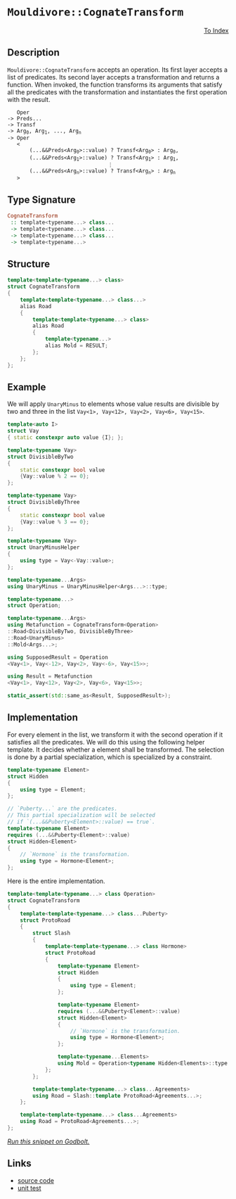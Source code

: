 <!-- Copyright 2024 Feng Mofan
SPDX-License-Identifier: Apache-2.0 -->

# `Mouldivore::CognateTransform`

<p style='text-align: right;'><a href="../../../facilities/metafunctions.md#mouldivore-cognate-transform">To Index</a></p>

## Description

`Mouldivore::CognateTransform` accepts an operation.
Its first layer accepts a list of predicates.
Its second layer accepts a transformation and returns a function.
When invoked, the function transforms its arguments that satisfy all the predicates with the transformation and instantiates the first operation with the result.

<pre><code>   Oper
-> Preds...
-> Transf
-> Arg<sub>0</sub>, Arg<sub>1</sub>, ..., Arg<sub>n</sub>
-> Oper
   <
       (...&&Preds&lt;Arg<sub>0</sub>&gt;::value) ? Transf&lt;Arg<sub>0</sub>&gt; : Arg<sub>0</sub>,
       (...&&Preds&lt;Arg<sub>1</sub>&gt;::value) ? Transf&lt;Arg<sub>1</sub>&gt; : Arg<sub>1</sub>,
                                &vellip;
       (...&&Preds&lt;Arg<sub>n</sub>&gt;::value) ? Transf&lt;Arg<sub>n</sub>&gt; : Arg<sub>n</sub>
   ></code></pre>

## Type Signature

```Haskell
CognateTransform
 :: template<typename...> class...
 -> template<typename...> class...
 -> template<typename...> class...
 -> template<typename...>
```

## Structure

```C++
template<template<typename...> class>
struct CognateTransform
{
    template<template<typename...> class...>
    alias Road
    {
        template<template<typename...> class>
        alias Road
        {
            template<typename...>
            alias Mold = RESULT;
        };
    };
};
```

## Example

We will apply `UnaryMinus` to elements whose value results are divisible by two and three in the list `Vay<1>, Vay<12>, Vay<2>, Vay<6>, Vay<15>`.

```C++
template<auto I>
struct Vay
{ static constexpr auto value {I}; };

template<typename Vay>
struct DivisibleByTwo
{
    static constexpr bool value
    {Vay::value % 2 == 0};
};

template<typename Vay>
struct DivisibleByThree
{
    static constexpr bool value
    {Vay::value % 3 == 0};
};

template<typename Vay>
struct UnaryMinusHelper
{
    using type = Vay<-Vay::value>;
};

template<typename...Args>
using UnaryMinus = UnaryMinusHelper<Args...>::type;

template<typename...>
struct Operation;

template<typename...Args>
using Metafunction = CognateTransform<Operation>
::Road<DivisibleByTwo, DivisibleByThree>
::Road<UnaryMinus>
::Mold<Args...>;

using SupposedResult = Operation
<Vay<1>, Vay<-12>, Vay<2>, Vay<-6>, Vay<15>>;

using Result = Metafunction
<Vay<1>, Vay<12>, Vay<2>, Vay<6>, Vay<15>>;

static_assert(std::same_as<Result, SupposedResult>);
```

## Implementation

For every element in the list, we transform it with the second operation if it satisfies all the predicates.
We will do this using the following helper template.
It decides whether a element shall be transformed.
The selection is done by a partial specialization, which is specialized by a constraint.

```C++
template<typename Element>
struct Hidden 
{
    using type = Element;
};

// `Puberty...` are the predicates.
// This partial specialization will be selected
// if `(...&&Puberty<Element>::value) == true`.
template<typename Element>
requires (...&&Puberty<Element>::value)
struct Hidden<Element>
{
    // `Hormone` is the transformation.
    using type = Hormone<Element>;
};
```

Here is the entire implementation.

```C++
template<template<typename...> class Operation>
struct CognateTransform
{
    template<template<typename...> class...Puberty>
    struct ProtoRoad
    {
        struct Slash
        {
            template<template<typename...> class Hormone>
            struct ProtoRoad
            {
                template<typename Element>
                struct Hidden 
                {
                    using type = Element;
                };

                template<typename Element>
                requires (...&&Puberty<Element>::value)
                struct Hidden<Element>
                {
                    // `Hormone` is the transformation.
                    using type = Hormone<Element>;
                };

                template<typename...Elements>
                using Mold = Operation<typename Hidden<Elements>::type...>;
            };
        };

        template<template<typename...> class...Agreements>
        using Road = Slash::template ProtoRoad<Agreements...>;
    };

    template<template<typename...> class...Agreements>
    using Road = ProtoRoad<Agreements...>;
};
```

[*Run this snippet on Godbolt.*](https://godbolt.org/#z:OYLghAFBqd5QCxAYwPYBMCmBRdBLAF1QCcAaPECAMzwBtMA7AQwFtMQByARg9KtQYEAysib0QXACx8BBAKoBnTAAUAHpwAMvAFYTStJg1DIApACYAQuYukl9ZATwDKjdAGFUtAK4sGIAMykrgAyeAyYAHI%2BAEaYxAEA7KQADqgKhE4MHt6%2BASlpGQKh4VEssfH%2BSXaYDplCBEzEBNk%2BfoHVtQL1jQTFkTFxibYNTS257SO9Yf1lg5UAlLaoXsTI7BwEmCzJBpsm/m6b27uY%2B4cAnsmMrJgAdPf72ADUyAYKCk8A8lfETI4CjxMGgAggoCMQvA4nh5gMxNgAVX4MBT8YgsIHAkwJKwgp54p5HHZ/U4HQknM4ES7XNj3W6PF5vBS05RecqUwG4/FgiFQ5TEVBEABKqCY6Ax%2BKeWJxwIlEu5kIITyEbwQ4tleKlavVErJxIpWyJe1JVOYNIe/meryY7yeAAkSCwBCTsFrtXj5bz%2BUKRWLOW6NdjXf78bqjRcrqbME9sPQ2IIOTLg7KPYrbXh0FgGJK/UmA9Lc26vOkjASqZL/AARaOxxgEfb5gsBiv1jFBpOhknh6lRmNbWsJxt44iYACOXjww4%2BEFp5gAbHOWWzzmde3G6xaQCAAG5iLyYeZt4Mpu3pzMrmvxi2H/2anODp4AegfktnGntaKdJlfTzwHwICCjcFDBRB0/kyOk70HIswmAUsrnLKt30dcJzz7S8XX8BtGyxZtMNbSDgw7CkTRuWlV1rBQByg4tYIAWU8dAEK%2BH4wIBY0IxuE8M0YVC10ojcQEpK4ZyvPCCNlHCW3EySxMxcSiNJA1yXY7sRMtRlaWBYBhzQgh%2BJdcToJLYVRSY5VrSQQSlOJJ4%2BQFVATLFA4tJ0vi1KkxMmw810FMOaywyE1TzXU60mXuFzMF0/TXSM2DHKYuzvVFM4Iqi9zZJk6UMQfAAqPL8oKwqH2ygqnnhTAwQ%2BAripBXLCvq/KarkzEzH8MJXi8LByzcLxHFoQhlyvEEMV8phetQJ4AEkE2PeiGHshhl2G7EnjBMDkBeAQwUwVRkmIJ4xqIJ4d28KMpWmhJcIsSVLu82rSorPAt1/PBonoCxznhAB3CbqpG/zO0CyMngANTEGbwQVJ5Hue9I3swD7vtQVtAxzNbHA2tBkU2Xb9uiVBPGO3dThzKUwdoTcTr3SUzAAVieMwEP2KsNEylGrvw4E6ry6Gnpe%2BHEYQHSnj%2BkFfKBzjyYhnlFRh/n3s%2BoXIpRrDVoaDHNuxna9qefHCapknPJuixycp4mafp/wmcrJ5WdujL7ay%2B78qeORmGIc5aLCIsRca/7jj1FTgalobQUhqE3caT3vYUW1MFoH4VZimi4LOm25oWwa3AAWlN7dicBB2OeGsWAeIjizVuYFiGAaKQVi133ejhgfeZxuo69lvY/jxPnJrsK6QEwK7q50rsFUVgdijUXgXFkjK%2BlqHvjiViGBHueK7ucL%2B4TBvaMwBoqC8BhOizNuYThTBEWA1F0QOZffn%2BNfQ83RyzjluGFaR0hedh16v6Vs6DEr8fRnEjh7TuRYEybnorQJybhq613Sk7YEDchBeGSKkJQ6BBQVS8LQRUbcH6r1bAcDORBFpnC4I8H%2B5CBBZ2zlwMwNCnh0MoQcZhFpaECEzmcbO84uGsJ4RQrOXBaaFwwighuuCFD4MIenA%2BTAj4nyfqQtwbDREsI0VQzh2BuHzREWcXR%2BjeEHAEXooRBj6FUPEaJSRnN0Z4GQAAfVCnEAgEAwToE3AoG4rj%2BJuBkXIn%2B6DMFpEwDgvBBDHgHkwhwRYFMOC014H4DgWhSCoE4G4aw1hVrLFWGdVqPBSAEE0PExYABrEAtMzC3ASGYSQAAORptMNAAE4akaFnI0wIiTJC8BYBIDQGhSCpPSZkjgvAFAgBGaUtJ8TSBwFgDARAIBlgEGSL1cglA0DbDoHECINxOCqEabOfhkgnjAGQBtKQtwzC8AiYQEg6Y9D8EECIMQ7ApAyEEIoFQ6h5mkF0FwUgX1fjJE4DwBJnBkmjLKRkzgnxeqbMVKgKgTwTlnNnBcq5NzJB3KeBADwez6D7XMP4Lg8xeBzK0IsCASBdnJH2WQCgEBGXMpAMAKQZg%2BB0E2MQaZEBojwuiGEKOkLeCiqbp8aI2gahzOKbstcnwGC0HOPCrA0QvDADcGIWg0zuC8CwCwQwwBxCAvwMOWoW4Krwp2jUXq6xilhE2Ik9J/Voi/A9h4LA8LwR4EGYa0gNriD4yUBWLYpr%2BpGDKYsKgBha4gzwJgL6y9UnFLecIUQ4hvmZr%2BWoeFwL9CmpQDkyw%2BhXrTMgIsVAyQn4Guzl45mphLDWDMOMkNxB0y2urbYeO8rMguAYO4TwrQ9AhGmKUcoegsGFCyKO3IILZ1Pz6FOwYIKOhP26KMBdfgN39tPtuqYJQBjxA3ZMMYe7hg9FXaeiQiwFD5LWPe/QMKUnwomRi055zLnXKeLcxmEBcBPLJUUqlJTY2LAAqKQYEBKkgEkP4W4bTKiSA0JIBpr4NC01nG019HB%2BmkEGRS24s4uDdLaY08jtNJBiJQ7OOFgKJlTJmRB%2BZdKVn0rWcirZrL2WksOWwTgjQWBbgSNnJgDJTX/rabcLgtx0mPKIF27xILM0fJzdIPNSgC2At0DysFTAIWGuhUk99THEU8dReikTYmJNSZLFwWT8mNCEuJUy0lNN/BmHAzShZXH%2BNxG2Wy1AJLBi2fE1aIwTmuAjJoAQuIgrhWAqleKoNqWPYyrlQ4CVpAlW1hVWqjVmAtU6r1Qa4pxqo3rHSZagdNqDWKdUA6zYuWXXx3hR6r15wfU1epV2wNxSQ1hswBGk1Rho2gHY3wBNCgk0prTbl9T2avladkPmgF6T9PFpjS2qw5aPVVrgxkutmQG1NsrHtttHa4gqZ7cdzdg6ICuEveO4dt7ZhnvyOkJ%2Br2l0FBXZOu9%2B77BbovbuvQj2uiTA%2B9O89PQ/vXqaLD9dD6n1fNM7CsZvBP0Rfs1F2CTm5MKcJcB5TXnKXUsg6QaDWB4jHb6QMgIsn0MJFpm0hICR/AYckNikF2OEWTNsKxvzHH4BcfWSi4LgXiCCfWCJ7FTwWAKC3BtLcROThggefgZTLy1OyA06tn58gdObZ0HkQzxmoX4axx%2ByzGzepPDRQdNEivleq%2BOhr4kYI3OhY83ELz/hfOxsWQyv3zLpfh9JduZAmDnHq7ac4zXBBXGu603yxLlBkvpIy%2Bq9LYrMuyvlbl/LghCt59qyV7VuraD6ty1VibfXSB1etbawF9rkCOra4IDrgKutR1636gbuXhvhLG1GmCIf41METcm1NEYlsG5WxINbvzTeFryAYXbZabCHfgDW07W1OAPi8aW1tlh20487d2o7D6D1PyHSOnIV6J0ns%2BzOgHmREfLsyCjr7UOGAj1EcACj0/9Idwdn9wCb0gd39KUlgVhn04DElbcLMOAXcWA3cVc1cvdNgfcgMdcSAKdg92MoNMAYN6dTNCNBkzBZN/B/BaZWlaNhk6CEhulGNxlOAWNZlqcqlJAEg7k2cuApA2lWcUMuAkhEl/BzMOChdRdTN7l2CcdOC2NaVFgQ10hnBJAgA%3D%3D)

## Links

- [source code](../../../../conceptrodon/descend/mouldivore/cognate_transform.hpp)
- [unit test](../../../../tests/unit/metafunctions/mouldivore/cognate_transform.test.hpp)

